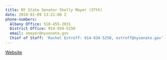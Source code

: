 ```yaml
---
title: NY State Senator Shelly Mayer (37th)
date: 2019-01-09 13:21:00 Z
phone-numbers:
  Albany Office: 518-455-2031
  District Office: 914-934-5250
  email: smayer@nysenate.gov
  Chief of Staff: 'Rachel Estroff: 914-934-5250, estroff@nysenate.gov'
---
```


[Website](https://www.nysenate.gov/senators/shelley-mayer)